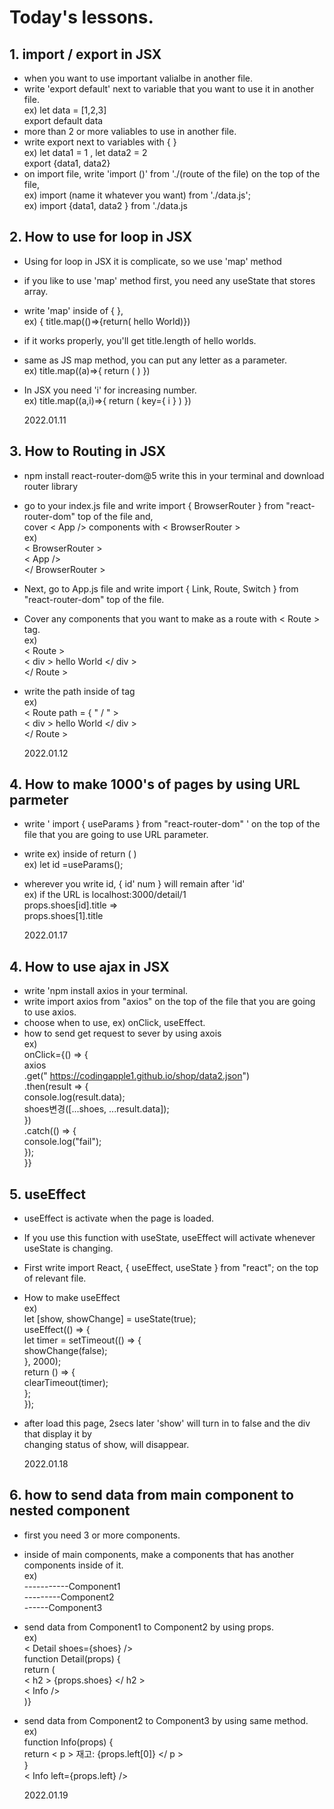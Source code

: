 # Today's lessons.

## 1. import / export in JSX

- when you want to use important valialbe in another file.
- write 'export default' next to variable that you want to use it in another file.
  <br> ex) let data = [1,2,3]
  <br> export default data
- more than 2 or more valiables to use in another file.
- write export next to variables with { }
  <br> ex) let data1 = 1 , let data2 = 2
  <br> export {data1, data2}
- on import file, write 'import ()' from './(route of the file) on the top of the file,
  <br> ex) import (name it whatever you want) from './data.js';
  <br> ex) import {data1, data2 } from './data.js

## 2. How to use for loop in JSX

- Using for loop in JSX it is complicate, so we use 'map' method
- if you like to use 'map' method first, you need any useState that stores array.
- write 'map' inside of { },
  <br> ex) { title.map(()=>{return( hello World)})
- if it works properly, you'll get title.length of hello worlds.
- same as JS map method, you can put any letter as a parameter.
  <br> ex) title.map((a)=>{ return ( ) })
- In JSX you need 'i' for increasing number.
  <br> ex) title.map((a,i)=>{ return ( key={ i } ) })

  2022.01.11

## 3. How to Routing in JSX

- npm install react-router-dom@5 write this in your terminal and download router library
- go to your index.js file and write import { BrowserRouter } from "react-router-dom" top of the file and,
  <br> cover < App /> components with < BrowserRouter >
  <br> ex)
  <br> < BrowserRouter >
  <br> < App />
  <br> </ BrowserRouter >
- Next, go to App.js file and write import { Link, Route, Switch } from "react-router-dom" top of the file.
- Cover any components that you want to make as a route with < Route > tag.
  <br> ex)
  <br> < Route >
  <br> < div > hello World </ div >
  <br> </ Route >
- write the path inside of tag
  <br> ex)
  <br> < Route path = { " / " >
  <br> < div > hello World </ div >
  <br> </ Route >

  2022.01.12

## 4. How to make 1000's of pages by using URL parmeter

- write ' import { useParams } from "react-router-dom" ' on the top of the file that you are going to use URL parameter.
- write ex) inside of return ( )
  <br> ex) let id =useParams();
- wherever you write id, { id' num } will remain after 'id'
  <br> ex) if the URL is localhost:3000/detail/1
  <br> props.shoes[id].title =>
  <br> props.shoes[1].title

  2022.01.17

## 4. How to use ajax in JSX

- write 'npm install axios in your terminal.
- write import axios from "axios" on the top of the file that you are going to use axios.
- choose when to use, ex) onClick, useEffect.
- how to send get request to sever by using axois
  <br> ex)
  <br> onClick={() => {
  <br> axios
  <br> .get(" https://codingapple1.github.io/shop/data2.json")
  <br> .then(result => {
  <br> console.log(result.data);
  <br> shoes변경([...shoes, ...result.data]);
  <br> })
  <br> .catch(() => {
  <br> console.log("fail");
  <br> });
  <br> }}

## 5. useEffect

- useEffect is activate when the page is loaded.
- If you use this function with useState, useEffect will activate whenever useState is changing.
- First write import React, { useEffect, useState } from "react"; on the top of relevant file.
- How to make useEffect
  <br>ex)
  <br> let [show, showChange] = useState(true);
  <br> useEffect(() => {
  <br> let timer = setTimeout(() => {
  <br> showChange(false);
  <br> }, 2000);
  <br> return () => {
  <br> clearTimeout(timer);
  <br> };
  <br> });
- after load this page, 2secs later 'show' will turn in to false and the div that display it by
  <br> changing status of show, will disappear.

  2022.01.18

## 6. how to send data from main component to nested component

- first you need 3 or more components.
- inside of main components, make a components that has another components inside of it.
  <br> ex)
  <br>-----------Component1
  <br>---------Component2
  <br> ------Component3
- send data from Component1 to Component2 by using props.
  <br> ex)
  <br> < Detail shoes={shoes} /> 
  <br> function Detail(props) {
  <br> return (
  <br> < h2 > {props.shoes} </ h2 >
  <br> < Info />
  <br> )}
- send data from Component2 to Component3 by using same method.
  <br> ex)
  <br> function Info(props) {
  <br> return < p > 재고: {props.left[0]} </ p >
  <br> }
  <br> < Info left={props.left} />
  
  
    2022.01.19
